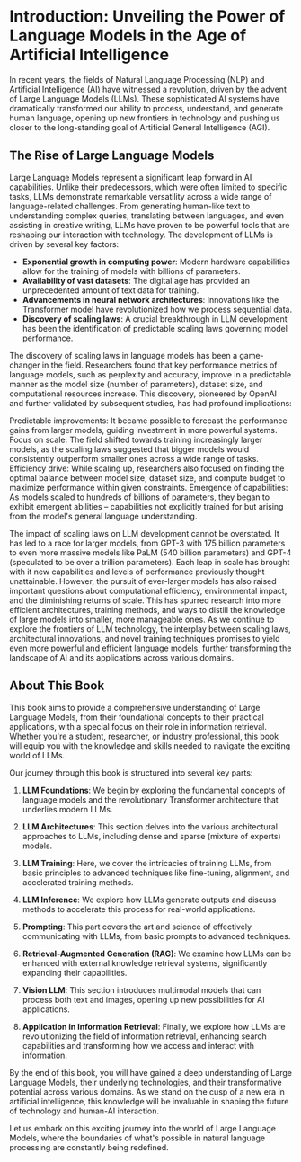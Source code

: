 # Introduction: Unveiling the Power of Language Models in the Age of Artificial Intelligence

In recent years, the fields of Natural Language Processing (NLP) and Artificial Intelligence (AI) have witnessed a revolution, driven by the advent of Large Language Models (LLMs). These sophisticated AI systems have dramatically transformed our ability to process, understand, and generate human language, opening up new frontiers in technology and pushing us closer to the long-standing goal of Artificial General Intelligence (AGI).

## The Rise of Large Language Models

Large Language Models represent a significant leap forward in AI capabilities. Unlike their predecessors, which were often limited to specific tasks, LLMs demonstrate remarkable versatility across a wide range of language-related challenges. From generating human-like text to understanding complex queries, translating between languages, and even assisting in creative writing, LLMs have proven to be powerful tools that are reshaping our interaction with technology.
The development of LLMs is driven by several key factors:

* **Exponential growth in computing power**: Modern hardware capabilities allow for the training of models with billions of parameters.
* **Availability of vast datasets**: The digital age has provided an unprecedented amount of text data for training.
* **Advancements in neural network architectures**: Innovations like the Transformer model have revolutionized how we process sequential data.
* **Discovery of scaling laws**: A crucial breakthrough in LLM development has been the identification of predictable scaling laws governing model performance.

The discovery of scaling laws in language models has been a game-changer in the field. Researchers found that key performance metrics of language models, such as perplexity and accuracy, improve in a predictable manner as the model size (number of parameters), dataset size, and computational resources increase. This discovery, pioneered by OpenAI and further validated by subsequent studies, has had profound implications:

Predictable improvements: It became possible to forecast the performance gains from larger models, guiding investment in more powerful systems.
Focus on scale: The field shifted towards training increasingly larger models, as the scaling laws suggested that bigger models would consistently outperform smaller ones across a wide range of tasks.
Efficiency drive: While scaling up, researchers also focused on finding the optimal balance between model size, dataset size, and compute budget to maximize performance within given constraints.
Emergence of capabilities: As models scaled to hundreds of billions of parameters, they began to exhibit emergent abilities – capabilities not explicitly trained for but arising from the model's general language understanding.

The impact of scaling laws on LLM development cannot be overstated. It has led to a race for larger models, from GPT-3 with 175 billion parameters to even more massive models like PaLM (540 billion parameters) and GPT-4 (speculated to be over a trillion parameters). Each leap in scale has brought with it new capabilities and levels of performance previously thought unattainable.
However, the pursuit of ever-larger models has also raised important questions about computational efficiency, environmental impact, and the diminishing returns of scale. This has spurred research into more efficient architectures, training methods, and ways to distill the knowledge of large models into smaller, more manageable ones.
As we continue to explore the frontiers of LLM technology, the interplay between scaling laws, architectural innovations, and novel training techniques promises to yield even more powerful and efficient language models, further transforming the landscape of AI and its applications across various domains.

## About This Book

This book aims to provide a comprehensive understanding of Large Language Models, from their foundational concepts to their practical applications, with a special focus on their role in information retrieval. Whether you're a student, researcher, or industry professional, this book will equip you with the knowledge and skills needed to navigate the exciting world of LLMs.

Our journey through this book is structured into several key parts:

1. **LLM Foundations**: We begin by exploring the fundamental concepts of language models and the revolutionary Transformer architecture that underlies modern LLMs.

2. **LLM Architectures**: This section delves into the various architectural approaches to LLMs, including dense and sparse (mixture of experts) models.

3. **LLM Training**: Here, we cover the intricacies of training LLMs, from basic principles to advanced techniques like fine-tuning, alignment, and accelerated training methods.

4. **LLM Inference**: We explore how LLMs generate outputs and discuss methods to accelerate this process for real-world applications.

5. **Prompting**: This part covers the art and science of effectively communicating with LLMs, from basic prompts to advanced techniques.

6. **Retrieval-Augmented Generation (RAG)**: We examine how LLMs can be enhanced with external knowledge retrieval systems, significantly expanding their capabilities.

7. **Vision LLM**: This section introduces multimodal models that can process both text and images, opening up new possibilities for AI applications.

8. **Application in Information Retrieval**: Finally, we explore how LLMs are revolutionizing the field of information retrieval, enhancing search capabilities and transforming how we access and interact with information.

By the end of this book, you will have gained a deep understanding of Large Language Models, their underlying technologies, and their transformative potential across various domains. As we stand on the cusp of a new era in artificial intelligence, this knowledge will be invaluable in shaping the future of technology and human-AI interaction.

Let us embark on this exciting journey into the world of Large Language Models, where the boundaries of what's possible in natural language processing are constantly being redefined.